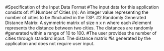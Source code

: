 #Specification of the Input Data Format
#The input data for this application consists of:
#1.Number of Cities (n): An integer value representing the number of cities to be
#included in the TSP.
#2.Randomly Generated Distance Matrix: A symmetric matrix of size n x n where each
#element represents the distance between two cities. The distances are randomly
#generated within a range of 10 to 100.
#The user provides the number of cities through standard input. The distance matrix
#is generated by the application and does not require user input.
